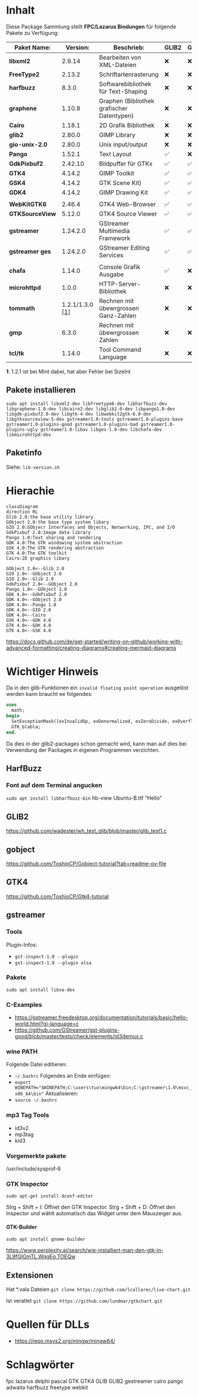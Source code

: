 
# Inhalt

Diese Package Sammlung stellt **FPC/Lazarus Bindungen** für folgende Pakete zu Verfügung:

| **Paket Name:**   | **Version:**     | **Beschrieb:**                             | **GLIB2** | **GTK4** | **Download:**                                                  |
| ---               | ---              | ---                                        | ---       | ---      | ---                                                            |
| **libxml2**       | 2.9.14           | Bearbeiten von XML-Dateien                 |  ❌       | ❌       | https://gitlab.gnome.org/GNOME/libxml2                         |
| **FreeType2**     | 2.13.2           | Schriftartenrasterung                      |  ❌       | ❌       | https://gitlab.freedesktop.org/freetype/freetype               |
| **harfbuzz**      | 8.3.0            | Softwarebibliothek für Text-Shaping        |  ❌       | ❌       | https://github.com/harfbuzz/harfbuzz                           |
| **graphene**      | 1.10.8           | Graphen (Bibliothek grafischer Datentypen) |  ❌       | ❌       | https://github.com/ebassi/graphene                             |
| **Cairo**         | 1.18.1           | 2D Grafik Bibliothek                       |  ❌       | ❌       | https://gitlab.freedesktop.org/cairo/cairo                     |
| **glib2**         | 2.80.0           | GIMP Library                               |  ❌       | ❌       | https://gitlab.gnome.org/GNOME/glib                            |
| **gio-unix-2.0**  | 2.80.0           | Unix input/output                          |  ❌       | ❌       | gehört zu glib2                                                |
| **Pango**         | 1.52.1           | Text Layout                                |  ✅       | ❌       | https://gitlab.gnome.org/GNOME/pango                           |
| **GdkPixbuf2**    | 2.42.10          | Bildpuffer für GTKx                        |  ✅       | ✅       | https://gitlab.gnome.org/GNOME/gdk-pixbuf                      |
| **GTK4**          | 4.14.2           | GIMP Toolkit                               |  ✅       | ✅       | https://gitlab.gnome.org/GNOME/gtk                             |
| **GSK4**          | 4.14.2           | GTK Scene Kit)                             |  ✅       | ✅       | gehört zu gtk4                                                 |
| **GDK4**          | 4.14.2           | GIMP Drawing Kit                           |  ✅       | ✅       | gehört zu gtk4                                                 |
|                   |                  |                                            |           |          |                                                                |
| **WebKitGTK6**    | 2.46.4           | GTK4 Web-Browser                           |  ✅       | ✅       | https://github.com/WebKit                                      |
| **GTKSourceView** | 5.12.0           | GTK4 Source Viewer                         |  ✅       | ✅       | https://gitlab.gnome.org/GNOME/gtksourceview                   |
| **gstreamer**     | 1.24.2.0         | GStreamer Multimedia Framework             |  ✅       | ✅       | https://gitlab.freedesktop.org/gstreamer                       |
| **gstreamer ges** | 1.24.2.0         | GStreamer Editing Services                 |  ✅       | ✅       | https://gitlab.freedesktop.org/gstreamer/gst-editing-services  |
|                   |                  |                                            |           |          |                                                                |
| **chafa**         | 1.14.0           | Console Grafik Ausgabe                     |  ✅       | ❌       | https://github.com/hpjansson/chafa                             |
| **microhttpd**    | 1.0.0            | HTTP-Server-Bibliothek                     |  ❌       | ❌       | https://github.com/Karlson2k/libmicrohttpd                     |
| **tommath**       | 1.2.1/1.3.0 [[1]](#fn1) | Rechnen mit übewrgrossen Ganz-Zahlen       |  ❌       | ❌       | https://github.com/hpjansson/chafa                             |
| **gmp**           | 6.3.0            | Rechnen mit übewrgrossen Zahlen            |  ❌       | ❌       | https://gmplib.org/                                            |
| **tcl/tk**        | 1.14.0           | Tool Command Language                      |  ❌       | ❌       | https://github.com/hpjansson/chafa                             |

<a id="fn1"></a>
**1**: 1.2.1 ist bei Mint dabei, hat aber Fehler bei SizeInt


## Pakete installieren
`sudo apt install libxml2-dev libfreetype6-dev libharfbuzz-dev libgraphene-1.0-dev libcairo2-dev libglib2.0-dev libpango1.0-dev libgdk-pixbuf2.0-dev libgtk-4-dev libwebkit2gtk-6.0-dev libgtksourceview-5-dev gstreamer1.0-tools gstreamer1.0-plugins-base gstreamer1.0-plugins-good gstreamer1.0-plugins-bad gstreamer1.0-plugins-ugly gstreamer1.0-libav libges-1.0-dev libchafa-dev libmicrohttpd-dev`


## Paketinfo
Siehe:
`lib-version.sh`

# Hierachie
```mermaid
classDiagram
direction RL
Glib 2.0:the base utility library
GObject 2.0:the base type system libary
GIO 2.0:GObjecr Interfaces and Objects, Networking, IPC, and I/O
GdkPixbuf 2.0:Image data library
Pango 1.0:Text sharing and rendering
GDK 4.0:The GTK windowing system abstraction
GSK 4.0:The GTK rendering abstraction
GTK 4.0:The GTK toolkit
Cairo:2D graphics libary

GObject 2.0<--Glib 2.0
GIO 2.0<--GObject 2.0
GIO 2.0<--Glib 2.0
GdkPixbuf 2.0<--GObject 2.0
Pango 1.0<--GObject 2.0
GDK 4.0<--GdkPixbuf 2.0
GDK 4.0<--GObject 2.0
GDK 4.0<--Pango 1.0
GDK 4.0<--GIO 2.0
GDK 4.0<--Cairo
GSK 4.0<--GDK 4.0
GTK 4.0<--GDK 4.0
GTK 4.0<--GSK 4.0
```

https://docs.github.com/de/get-started/writing-on-github/working-with-advanced-formatting/creating-diagrams#creating-mermaid-diagrams


# Wichtiger Hinweis
Da in den glib-Funktionen ein `invalid floating point operation` ausgelöst werden kann braucht ee folgendes:
```pascal
uses
  math;
begin
  SetExceptionMask([exInvalidOp, exDenormalized, exZeroDivide, exOverflow, exUnderflow, exPrecision]);
  GTK_blabla;
end.
```
Da dies in der glib2-packages schon gemacht wird, kann man auf dies bei Verwendung der Packages in eigenen Programmen verzichten.

## HarfBuzz

### Font auf dem Terminal angucken
`sudo apt install libharfbuzz-bin`
hb-view Ubuntu-B.ttf "Hello"


## GLIB2 
https://github.com/wadester/wh_test_glib/blob/master/glib_test1.c

## gobject
https://github.com/ToshioCP/Gobject-tutorial?tab=readme-ov-file

## GTK4
https://github.com/ToshioCP/Gtk4-tutorial

## gstreamer

### Tools
Plugin-Infos:
- `gst-inspect-1.0 --plugin`
- `gst-inspect-1.0 --plugin alsa`

### Pakete
`sudo apt install libva-dev`

### C-Examples
- https://gstreamer.freedesktop.org/documentation/tutorials/basic/hello-world.html?gi-language=c
- https://github.com/GStreamer/gst-plugins-good/blob/master/tests/check/elements/id3demux.c

### wine PATH
Folgende Datei editieren:
- `~/.bashrc`
Folgendes an Ende einfügen:
- `export WINEPATH="$WINEPATH;C:\users\tux\mingw64\bin;C:\gstreamer\1.0\msvc_x86_64\bin"`
Aktualisieren:
- `source ~/.bashrc`

### mp3 Tag Tools
- id3v2
- mp3tag
- kid3

### Vorgemerkte pakete

/usr/include/sysprof-6

### GTK Inspector

`sudo apt-get install dconf-editor`

Strg + Shift + I: Öffnet den GTK Inspector.
Strg + Shift + D: Öffnet den Inspector und wählt automatisch das Widget unter dem Mauszeiger aus.

#### GTK-Builder

`sudo apt install gnome-builder`

https://www.perplexity.ai/search/wie-installiert-man-den-gtk-in-3L9fGIGmTL.WqgEg.TOEQw


## Extensionen
Hat *.vala Dateien 
`git clone https://github.com/lcallarec/live-chart.git`


Ist veraltet
`git clone https://github.com/lundmar/gtkchart.git`



# Quellen für DLLs
- https://repo.msys2.org/mingw/mingw64/

# Schlagwörter
fpc lazarus delphi pascal GTK GTK4 GLIB GLIB2 gestreamer cairo pango adwaita harfbuzz freetype webkit








